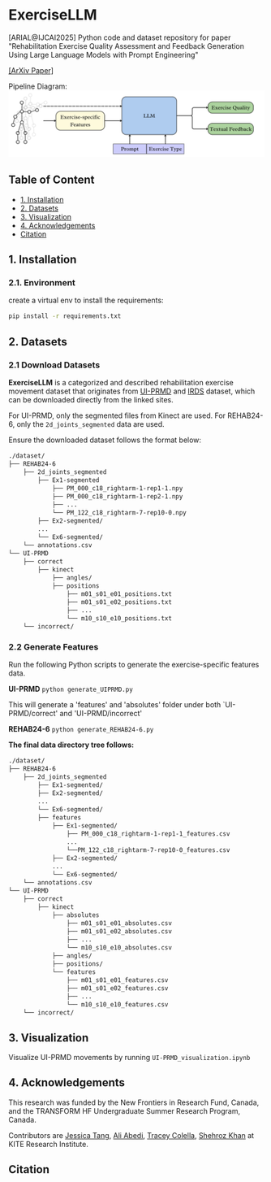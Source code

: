 # ExerciseLLM
[ARIAL@IJCAI2025] Python code and dataset repository for paper "Rehabilitation Exercise Quality Assessment and Feedback Generation Using Large Language Models with Prompt Engineering"

[[ArXiv Paper]](insert_link) 

Pipeline Diagram:
![Pipeline Diagram](images/pipeline_diagram.png)

## Table of Content
* [1. Installation](#1-installation)
* [2. Datasets](#2-datasets)
* [3. Visualization](#3-visualization)
* [4. Acknowledgements](#4-acknowledgements)
* [Citation](#citation)
 
## 1. Installation

### 2.1. Environment
create a virtual env to install the requirements:
```bash
pip install -r requirements.txt
```

## 2. Datasets

### 2.1 Download Datasets
**ExerciseLLM** is a categorized and described rehabilitation exercise movement dataset that originates from [UI-PRMD](https://webpages.uidaho.edu/ui-prmd/) and [IRDS](https://zenodo.org/records/13305826) dataset, which can be downloaded directly from the linked sites. 

For UI-PRMD, only the segmented files from Kinect are used. For REHAB24-6, only the `2d_joints_segmented` data are used.

Ensure the downloaded dataset follows the format below:
```
./dataset/
├── REHAB24-6
    ├── 2d_joints_segmented
        ├── Ex1-segmented
            ├── PM_000_c18_rightarm-1-rep1-1.npy
            ├── PM_000_c18_rightarm-1-rep2-1.npy
            ├── ...
            └── PM_122_c18_rightarm-7-rep10-0.npy 
        ├── Ex2-segmented/
        ...
        └── Ex6-segmented/
    └── annotations.csv
└── UI-PRMD
    ├── correct
        ├── kinect
            ├── angles/
            ├── positions
                ├── m01_s01_e01_positions.txt
                ├── m01_s01_e02_positions.txt
                ├── ...
                └── m10_s10_e10_positions.txt
    └── incorrect/
```

### 2.2 Generate Features
Run the following Python scripts to generate the exercise-specific features data.

**UI-PRMD**
`python generate_UIPRMD.py`

This will generate a 'features' and 'absolutes' folder under both `UI-PRMD/correct' and 'UI-PRMD/incorrect'

**REHAB24-6**
`python generate_REHAB24-6.py`


**The final data directory tree follows:**
```
./dataset/
├── REHAB24-6
    ├── 2d_joints_segmented
        ├── Ex1-segmented/
        ├── Ex2-segmented/
        ...
        └── Ex6-segmented/
        ├── features
            ├── Ex1-segmented/
                ├── PM_000_c18_rightarm-1-rep1-1_features.csv
                ...
                └──PM_122_c18_rightarm-7-rep10-0_features.csv
            ├── Ex2-segmented/
            ...
            └── Ex6-segmented/
    └── annotations.csv
└── UI-PRMD
    ├── correct
        ├── kinect
            ├── absolutes
                ├── m01_s01_e01_absolutes.csv
                ├── m01_s01_e02_absolutes.csv
                ├── ...
                └── m10_s10_e10_absolutes.csv
            ├── angles/
            ├── positions/
            └── features
                ├── m01_s01_e01_features.csv
                ├── m01_s01_e02_features.csv
                ├── ...
                └── m10_s10_e10_features.csv
    └── incorrect/
```

## 3. Visualization
Visualize UI-PRMD movements by running `UI-PRMD_visualization.ipynb`

## 4. Acknowledgements

This research was funded by the New Frontiers in Research Fund, Canada, and the TRANSFORM HF Undergraduate Summer Research Program, Canada.

Contributors are [Jessica Tang](mailto:jessicao.tang@mail.utoronto.ca), [Ali Abedi](ali.abedi@uhn.ca), [Tracey Colella](tracey.colella@uhn.ca), [Shehroz Khan](shehroz.khan@uhn.ca) at KITE Research Institute.

## Citation
